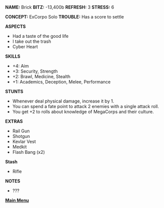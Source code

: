 **NAME:** Brick
**BITZ:** -13,400b
**REFRESH:** 3
**STRESS:** 6

**CONCEPT:** ExCorpo Solo
**TROUBLE:** Has a score to settle

**ASPECTS** 
- Had a taste of the good life
- I take out the trash
- Cyber Heart

**SKILLS**
- +4: Aim
- +3: Security, Strength
- +2: Brawl, Medicine, Stealth
- +1: Academics, Deception, Melee, Performance

**STUNTS**
- Whenever deal physical damage, increase it by 1.
- You can spend a fate point to attack 2 enemies with a single attack roll.
- You get +2 to rolls about knowledge of MegaCorps and their culture.

**EXTRAS**
- Rail Gun
- Shotgun
- Kevlar Vest
- Medkit
- Flash Bang (x2)

**Stash**
- Rifle

**NOTES**
- ???

 **[Main Menu](README.md)**